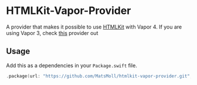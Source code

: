 # HTMLKit-Vapor-Provider

A provider that makes it possible to use [HTMLKit](https://github.com/vapor-community/HTMLKit) with Vapor 4.
If you are using Vapor 3, check [this](https://github.com/MatsMoll/htmlkit-vapor-3-provider) provider out

## Usage

Add this as a dependencies in your `Package.swift` file.
```swift
.package(url: "https://github.com/MatsMoll/htmlkit-vapor-provider.git", from: "1.0.0-beta.2")
```
